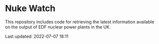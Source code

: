 # Nuke Watch

This repository includes code for retrieving the latest information available on the output of EDF nuclear power plants in the UK.

Last updated: 2022-07-07 18:11